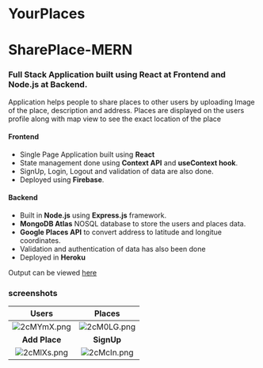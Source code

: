 # YourPlaces
# SharePlace-MERN

### Full Stack Application built using React at Frontend and Node.js at Backend.

Application helps people to share places to other users by uploading Image of the place, description and address. Places are displayed on the users profile along with map view to see the exact location of the place

#### Frontend

- Single Page Application built using **React**
- State management done using **Context API** and **useContext hook**.
- SignUp, Login, Logout and validation of data are also done.
- Deployed using **Firebase**.

#### Backend

- Built in **Node.js** using **Express.js** framework.
- **MongoDB Atlas** NOSQL database to store the users and places data.
- **Google Places API** to convert address to latitude and longitue coordinates.
- Validation and authentication of data has also been done
- Deployed in **Heroku**

Output can be viewed [here](https://fir-blogapp-fc817.web.app/)

### screenshots

**Users**  | **Places**
:---------------------:|:--------------------:
![2cMYmX.png](https://iili.io/2cMYmX.png) | ![2cM0LG.png](https://iili.io/2cM0LG.png)
**Add Place** | **SignUp**
![2cMlXs.png](https://iili.io/2cMlXs.png) | ![2cMcIn.png](https://iili.io/2cMcIn.png)
